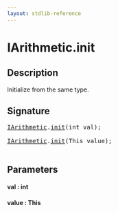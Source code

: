 ```yaml
---
layout: stdlib-reference
---
```


# IArithmetic\.init

## Description

Initialize from the same type.




## Signature 

<pre>
<a href="/stdlib-reference/interfaces/IArithmetic/index" class="code_type">IArithmetic</a>.<a href="/stdlib-reference/interfaces/IArithmetic/init">init</a>(<span class="code_keyword">int</span> <span class='code_param'>val</span>);

<a href="/stdlib-reference/interfaces/IArithmetic/index" class="code_type">IArithmetic</a>.<a href="/stdlib-reference/interfaces/IArithmetic/init">init</a>(<span class="code_keyword">This</span> <span class='code_param'>value</span>);

</pre>

## Parameters

#### val : int
#### value : This

